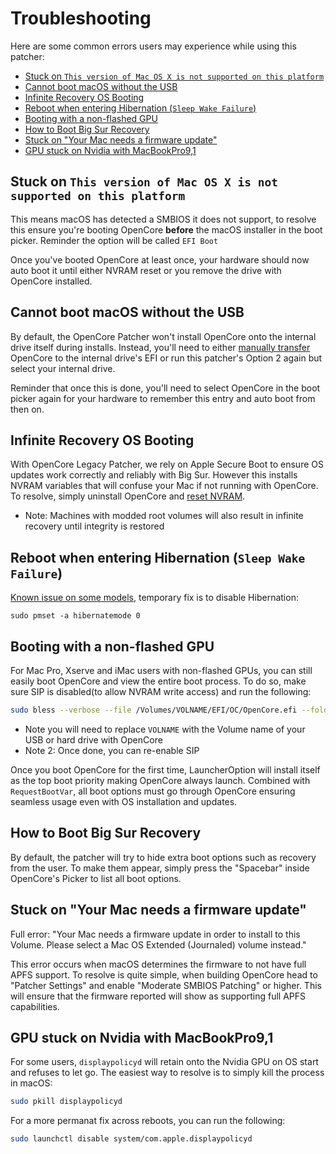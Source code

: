 # Troubleshooting

Here are some common errors users may experience while using this patcher:

* [Stuck on `This version of Mac OS X is not supported on this platform`](#stuck-on-this-version-of-mac-os-x-is-not-supported-on-this-platform)
* [Cannot boot macOS without the USB](#cannot-boot-macos-without-the-usb)
* [Infinite Recovery OS Booting](#infinite-recovery-os-reboot)
* [Reboot when entering Hibernation (`Sleep Wake Failure`)](#reboot-when-entering-hibernation-sleep-wake-failure)
* [Booting with a non-flashed GPU](#booting-with-a-non-flashed-gpu)
* [How to Boot Big Sur Recovery](#how-to-boot-big-sur-recovery)
* [Stuck on "Your Mac needs a firmware update"](#stuck-on-your-mac-needs-a-firmware-update)
* [GPU stuck on Nvidia with MacBookPro9,1](#gpu-stuck-on-nvidia-with-macbookpro9-1)

## Stuck on `This version of Mac OS X is not supported on this platform`

This means macOS has detected a SMBIOS it does not support, to resolve this ensure you're booting OpenCore **before** the macOS installer in the boot picker. Reminder the option will be called `EFI Boot`

Once you've booted OpenCore at least once, your hardware should now auto boot it until either NVRAM reset or you remove the drive with OpenCore installed.

## Cannot boot macOS without the USB

By default, the OpenCore Patcher won't install OpenCore onto the internal drive itself during installs. Instead, you'll need to either [manually transfer](https://dortania.github.io/OpenCore-Post-Install/universal/oc2hdd.html) OpenCore to the internal drive's EFI or run this patcher's Option 2 again but select your internal drive.

Reminder that once this is done, you'll need to select OpenCore in the boot picker again for your hardware to remember this entry and auto boot from then on.

## Infinite Recovery OS Booting

With OpenCore Legacy Patcher, we rely on Apple Secure Boot to ensure OS updates work correctly and reliably with Big Sur. However this installs NVRAM variables that will confuse your Mac if not running with OpenCore. To resolve, simply uninstall OpenCore and [reset NVRAM](https://support.apple.com/en-mide/HT201255).

* Note: Machines with modded root volumes will also result in infinite recovery until integrity is restored

## Reboot when entering Hibernation (`Sleep Wake Failure`)

[Known issue on some models](https://github.com/dortania/Opencore-Legacy-Patcher/issues/72), temporary fix is to disable Hibernation:

```
sudo pmset -a hibernatemode 0
```

## Booting with a non-flashed GPU

For Mac Pro, Xserve and iMac users with non-flashed GPUs, you can still easily boot OpenCore and view the entire boot process. To do so, make sure SIP is disabled(to allow NVRAM write access) and run the following:

```sh
sudo bless --verbose --file /Volumes/VOLNAME/EFI/OC/OpenCore.efi --folder /Volumes/VOLNAME/EFI/OC --setBoot
```

* Note you will need to replace `VOLNAME` with the Volume name of your USB or hard drive with OpenCore
* Note 2: Once done, you can re-enable SIP

Once you boot OpenCore for the first time, LauncherOption will install itself as the top boot priority making OpenCore always launch. Combined with `RequestBootVar`, all boot options must go through OpenCore ensuring seamless usage even with OS installation and updates.

## How to Boot Big Sur Recovery

By default, the patcher will try to hide extra boot options such as recovery from the user. To make them appear, simply press the "Spacebar" inside OpenCore's Picker to list all boot options.

## Stuck on "Your Mac needs a firmware update"

Full error: "Your Mac needs a firmware update in order to install to this Volume. Please select a Mac OS Extended (Journaled) volume instead."


This error occurs when macOS determines the firmware to not have full APFS support. To resolve is quite simple, when building OpenCore head to "Patcher Settings" and enable "Moderate SMBIOS Patching" or higher. This will ensure that the firmware reported will show as supporting full APFS capabilities.

## GPU stuck on Nvidia with MacBookPro9,1

For some users, `displaypolicyd` will retain onto the Nvidia GPU on OS start and refuses to let go. The easiest way to resolve is to simply kill the process in macOS:

```sh
sudo pkill displaypolicyd
```

For a more permanat fix across reboots, you can run the following:

```sh
sudo launchctl disable system/com.apple.displaypolicyd
```